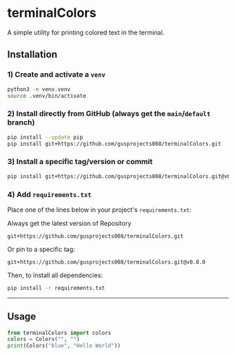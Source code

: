 # terminalColors

A simple utility for printing colored text in the terminal.

## Installation

### 1) Create and activate a `venv`

```bash
python3 -m venv.venv
source .venv/bin/activate
```
### 2) Install directly from GitHub (always get the `main`/`default` branch)

```bash
pip install --update pip
pip install git+https://github.com/gusprojects008/terminalColors.git
```

### 3) Install a specific tag/version or commit

```bash
pip install git+https://github.com/gusprojects008/terminalColors.git@v0.0.0
```

### 4) Add `requirements.txt`

Place one of the lines below in your project's `requirements.txt`:

Always get the latest version of Repository

```text
git+https://github.com/gusprojects008/terminalColors.git
```
Or pin to a specific tag:

```text
git+https://github.com/gusprojects008/terminalColors.git@v0.0.0
```

Then, to install all dependencies:

```bash
pip install -r requirements.txt
```
---

## Usage

```python
from terminalColors import colors
colors = Colors("", "")
print(Colors("blue", "Hello World"))
```
